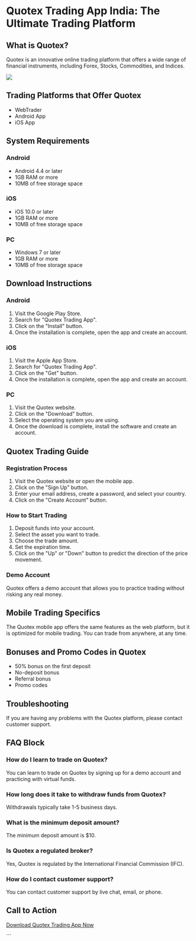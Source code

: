 # Quotex Trading App India: The Ultimate Trading Platform

## What is Quotex?

Quotex is an innovative online trading platform that offers a wide range
of financial instruments, including Forex, Stocks, Commodities, and
Indices.

[![](https://static.quotex.io/files/5_en/300_250.jpg)](https://traff.sbs/brokerqxsignupf)

## Trading Platforms that Offer Quotex

-   WebTrader
-   Android App
-   iOS App

## System Requirements

### Android

-   Android 4.4 or later
-   1GB RAM or more
-   10MB of free storage space

### iOS

-   iOS 10.0 or later
-   1GB RAM or more
-   10MB of free storage space

### PC

-   Windows 7 or later
-   1GB RAM or more
-   10MB of free storage space

## Download Instructions

### Android

1.  Visit the Google Play Store.
2.  Search for "Quotex Trading App".
3.  Click on the "Install" button.
4.  Once the installation is complete, open the app and create an
    account.

### iOS

1.  Visit the Apple App Store.
2.  Search for "Quotex Trading App".
3.  Click on the "Get" button.
4.  Once the installation is complete, open the app and create an
    account.

### PC

1.  Visit the Quotex website.
2.  Click on the "Download" button.
3.  Select the operating system you are using.
4.  Once the download is complete, install the software and create an
    account.

## Quotex Trading Guide

### Registration Process

1.  Visit the Quotex website or open the mobile app.
2.  Click on the "Sign Up" button.
3.  Enter your email address, create a password, and select your
    country.
4.  Click on the "Create Account" button.

### How to Start Trading

1.  Deposit funds into your account.
2.  Select the asset you want to trade.
3.  Choose the trade amount.
4.  Set the expiration time.
5.  Click on the "Up" or "Down" button to predict the
    direction of the price movement.

### Demo Account

Quotex offers a demo account that allows you to practice trading without
risking any real money.

## Mobile Trading Specifics

The Quotex mobile app offers the same features as the web platform, but
it is optimized for mobile trading. You can trade from anywhere, at any
time.

## Bonuses and Promo Codes in Quotex

-   50% bonus on the first deposit
-   No-deposit bonus
-   Referral bonus
-   Promo codes

## Troubleshooting

If you are having any problems with the Quotex platform, please contact
customer support.

## FAQ Block

### How do I learn to trade on Quotex?

You can learn to trade on Quotex by signing up for a demo account and
practicing with virtual funds.

### How long does it take to withdraw funds from Quotex?

Withdrawals typically take 1-5 business days.

### What is the minimum deposit amount?

The minimum deposit amount is \$10.

### Is Quotex a regulated broker?

Yes, Quotex is regulated by the International Financial Commission
(IFC).

### How do I contact customer support?

You can contact customer support by live chat, email, or phone.

## Call to Action

[Download Quotex Trading App
Now](\%22https://traff.sbs/quotexonelink\%22)

\`\`\`


